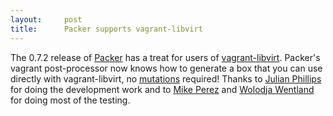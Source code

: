```yaml
---
layout:     post
title:      Packer supports vagrant-libvirt
---
```



The 0.7.2 release of [Packer](https///www.packer.io/) has a treat for users of [vagrant-libvirt](https///github.com/pradels/vagrant-libvirt). Packer's vagrant post-processor now knows how to generate a box that you can use directly with vagrant-libvirt, no [mutations](https///github.com/sciurus/vagrant-mutate) required! Thanks to [Julian Phillips](https///github.com/qur) for doing the development work and to [Mike Perez](https///github.com/Thingee) and [Wolodja Wentland](https///github.com/babilen) for doing most of the testing.





